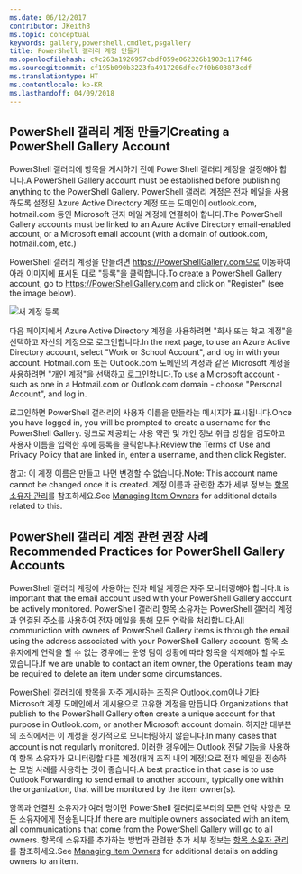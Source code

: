 ```yaml
---
ms.date: 06/12/2017
contributor: JKeithB
ms.topic: conceptual
keywords: gallery,powershell,cmdlet,psgallery
title: PowerShell 갤러리 계정 만들기
ms.openlocfilehash: c9c263a1926957cbdf059e062326b1903c117f46
ms.sourcegitcommit: cf195b090b3223fa4917206dfec7f0b603873cdf
ms.translationtype: HT
ms.contentlocale: ko-KR
ms.lasthandoff: 04/09/2018
---
```

## <a name="creating-a-powershell-gallery-account"></a><span data-ttu-id="c832b-103">PowerShell 갤러리 계정 만들기</span><span class="sxs-lookup"><span data-stu-id="c832b-103">Creating a PowerShell Gallery Account</span></span>

<span data-ttu-id="c832b-104">PowerShell 갤러리에 항목을 게시하기 전에 PowerShell 갤러리 계정을 설정해야 합니다.</span><span class="sxs-lookup"><span data-stu-id="c832b-104">A PowerShell Gallery account must be established before publishing anything to the PowerShell Gallery.</span></span>
<span data-ttu-id="c832b-105">PowerShell 갤러리 계정은 전자 메일을 사용하도록 설정된 Azure Active Directory 계정 또는 도메인이 outlook.com, hotmail.com 등인 Microsoft 전자 메일 계정에 연결해야 합니다.</span><span class="sxs-lookup"><span data-stu-id="c832b-105">The PowerShell Gallery accounts must be linked to an Azure Active Directory email-enabled account, or a Microsoft email account (with a domain of outlook.com, hotmail.com, etc.)</span></span>

<span data-ttu-id="c832b-106">PowerShell 갤러리 계정을 만들려면 https://PowerShellGallery.com으로 이동하여 아래 이미지에 표시된 대로 "등록"을 클릭합니다.</span><span class="sxs-lookup"><span data-stu-id="c832b-106">To create a PowerShell Gallery account, go to https://PowerShellGallery.com and click on "Register" (see the image below).</span></span>

![새 계정 등록](./images/CreatingAccount-Register.png)

<span data-ttu-id="c832b-108">다음 페이지에서 Azure Active Directory 계정을 사용하려면 "회사 또는 학교 계정"을 선택하고 자신의 계정으로 로그인합니다.</span><span class="sxs-lookup"><span data-stu-id="c832b-108">In the next page, to use an Azure Active Directory account, select "Work or School Account", and log in with your account.</span></span>
<span data-ttu-id="c832b-109">Hotmail.com 또는 Outlook.com 도메인의 계정과 같은 Microsoft 계정을 사용하려면 "개인 계정"을 선택하고 로그인합니다.</span><span class="sxs-lookup"><span data-stu-id="c832b-109">To use a Microsoft account - such as one in a Hotmail.com or Outlook.com domain - choose "Personal Account", and log in.</span></span>

<span data-ttu-id="c832b-110">로그인하면 PowerShell 갤러리의 사용자 이름을 만들라는 메시지가 표시됩니다.</span><span class="sxs-lookup"><span data-stu-id="c832b-110">Once you have logged in, you will be prompted to create a username for the PowerShell Gallery.</span></span>
<span data-ttu-id="c832b-111">링크로 제공되는 사용 약관 및 개인 정보 취급 방침을 검토하고 사용자 이름을 입력한 후에 등록을 클릭합니다.</span><span class="sxs-lookup"><span data-stu-id="c832b-111">Review the Terms of Use and Privacy Policy that are linked in, enter a username, and then click Register.</span></span>

<span data-ttu-id="c832b-112">참고: 이 계정 이름은 만들고 나면 변경할 수 없습니다.</span><span class="sxs-lookup"><span data-stu-id="c832b-112">Note: This account name cannot be changed once it is created.</span></span>
<span data-ttu-id="c832b-113">계정 이름과 관련한 추가 세부 정보는 [항목 소유자 관리](https://msdn.microsoft.com/powershell/gallery/psgallery/managing-item-owners)를 참조하세요.</span><span class="sxs-lookup"><span data-stu-id="c832b-113">See [Managing Item Owners](https://msdn.microsoft.com/powershell/gallery/psgallery/managing-item-owners) for additional details related to this.</span></span>

## <a name="recommended-practices-for-powershell-gallery-accounts"></a><span data-ttu-id="c832b-114">PowerShell 갤러리 계정 관련 권장 사례</span><span class="sxs-lookup"><span data-stu-id="c832b-114">Recommended Practices for PowerShell Gallery Accounts</span></span>

<span data-ttu-id="c832b-115">PowerShell 갤러리 계정에 사용하는 전자 메일 계정은 자주 모니터링해야 합니다.</span><span class="sxs-lookup"><span data-stu-id="c832b-115">It is important that the email account used with your PowerShell Gallery account be actively monitored.</span></span>
<span data-ttu-id="c832b-116">PowerShell 갤러리 항목 소유자는 PowerShell 갤러리 계정과 연결된 주소를 사용하여 전자 메일을 통해 모든 연락을 처리합니다.</span><span class="sxs-lookup"><span data-stu-id="c832b-116">All communiction with owners of PowerShell Gallery items is through the email using the address associated with your PowerShell Gallery account.</span></span>
<span data-ttu-id="c832b-117">항목 소유자에게 연락을 할 수 없는 경우에는 운영 팀이 상황에 따라 항목을 삭제해야 할 수도 있습니다.</span><span class="sxs-lookup"><span data-stu-id="c832b-117">If we are unable to contact an item owner, the Operations team may be required to delete an item under some circumstances.</span></span>

<span data-ttu-id="c832b-118">PowerShell 갤러리에 항목을 자주 게시하는 조직은 Outlook.com이나 기타 Microsoft 계정 도메인에서 게시용으로 고유한 계정을 만듭니다.</span><span class="sxs-lookup"><span data-stu-id="c832b-118">Organizations that publish to the PowerShell Gallery often create a unique account for that purpose in Outlook.com, or another Microsoft account domain.</span></span>
<span data-ttu-id="c832b-119">하지만 대부분의 조직에서는 이 계정을 정기적으로 모니터링하지 않습니다.</span><span class="sxs-lookup"><span data-stu-id="c832b-119">In many cases that account is not regularly monitored.</span></span>
<span data-ttu-id="c832b-120">이러한 경우에는 Outlook 전달 기능을 사용하여 항목 소유자가 모니터링할 다른 계정(대개 조직 내의 계정)으로 전자 메일을 전송하는 모범 사례를 사용하는 것이 좋습니다.</span><span class="sxs-lookup"><span data-stu-id="c832b-120">A best practice in that case is to use Outlook Forwarding to send email to another account, typically one within the organization, that will be monitored by the item owner(s).</span></span>

<span data-ttu-id="c832b-121">항목과 연결된 소유자가 여러 명이면 PowerShell 갤러리로부터의 모든 연락 사항은 모든 소유자에게 전송됩니다.</span><span class="sxs-lookup"><span data-stu-id="c832b-121">If there are multiple owners associated with an item, all communications that come from the PowerShell Gallery will go to all owners.</span></span>
<span data-ttu-id="c832b-122">항목에 소유자를 추가하는 방법과 관련한 추가 세부 정보는 [항목 소유자 관리](https://msdn.microsoft.com/powershell/gallery/psgallery/managing-item-owners)를 참조하세요.</span><span class="sxs-lookup"><span data-stu-id="c832b-122">See [Managing Item Owners](https://msdn.microsoft.com/powershell/gallery/psgallery/managing-item-owners) for additional details on adding owners to an item.</span></span>